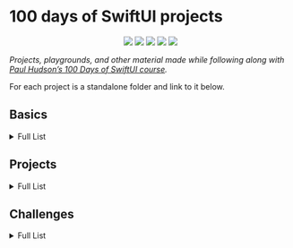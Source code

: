 # 100 days of SwiftUI projects

<p align="center">
    <img src="https://img.shields.io/badge/Apple Swift-version 5.1 (swiftlang--1100.0.270.13 clang--1100.0.33.7)-brightgreen.svg" />
    <img src="https://img.shields.io/badge/MacOS Catalina-10.15.1 beta 3 (19B86a)-blue.svg" />
    <img src="https://img.shields.io/badge/Xcode-11.2 Beta 2 (11B44)-blue.svg" />
    <img src="https://img.shields.io/badge/iOS-13.2-brightgreen.svg" />
    <img src="https://img.shields.io/badge/iPadOS-13.2-brightgreen.svg" />
</p>


_Projects, playgrounds, and other material made while following along with [Paul Hudson’s 100 Days of SwiftUI course](https://www.hackingwithswift.com/100/swiftui)._

For each project is a standalone folder and link to it below. 

## Basics

<details>
<summary>Full List</summary>

- **Days 1-15:** Introduction to Swift, covered during the [100 Days of Swift](https://github.com/ErikWaterham/100-days-of-Swift-SwiftUI-basics) challenge.
</details>

## Projects

<details>
<summary>Full List</summary>

- **Days 16-18 - Project 01:** [We Split](./project-01/)
- **Days 20-22 - Project 02:** [Guess The Flag](./project-02/)
- **Days 23-24 - Project 03:** [Views And Modifiers](./project-03/)
- **Project 04:** [Better Rest](./project-04/)
- **Project 05:** [Word Scramble](./project-05/)
- **Project 06:** [Animations](./project-06/)
</details>

## Challenges

<details>
<summary>Full List</summary>

- **Day 19 - Challenge 01:** [Unit conversion](https://github.com/ErikWaterham/100-days-of-SwiftUI-challenges/challenge-01) challenge.
</details>

